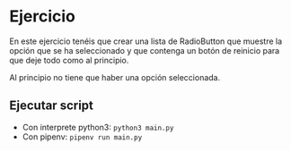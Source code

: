# Ejercicio

En este ejercicio tenéis que crear una lista de RadioButton que muestre la opción que se ha seleccionado y que contenga un botón de reinicio para que deje todo como al principio.

Al principio no tiene que haber una opción seleccionada.

## Ejecutar script

- Con interprete python3:
  `python3 main.py`
- Con pipenv:
  `pipenv run main.py`
